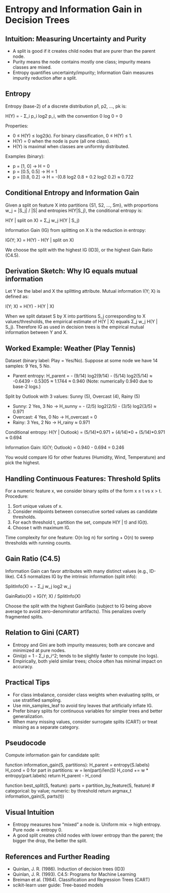 # Entropy and Information Gain in Decision Trees

## Intuition: Measuring Uncertainty and Purity
- A split is good if it creates child nodes that are purer than the parent node.
- Purity means the node contains mostly one class; impurity means classes are mixed.
- Entropy quantifies uncertainty/impurity; Information Gain measures impurity reduction after a split.

## Entropy
Entropy (base-2) of a discrete distribution p1, p2, ..., pk is:

H(Y) = - Σ_i p_i log2 p_i, with the convention 0 log 0 = 0

Properties:
- 0 ≤ H(Y) ≤ log2(k). For binary classification, 0 ≤ H(Y) ≤ 1.
- H(Y) = 0 when the node is pure (all one class).
- H(Y) is maximal when classes are uniformly distributed.

Examples (binary):
- p = [1, 0] → H = 0
- p = [0.5, 0.5] → H = 1
- p = [0.8, 0.2] → H = -(0.8 log2 0.8 + 0.2 log2 0.2) ≈ 0.722

## Conditional Entropy and Information Gain
Given a split on feature X into partitions {S1, S2, ..., Sm}, with proportions w_j = |S_j| / |S| and entropies H(Y|S_j), the conditional entropy is:

H(Y | split on X) = Σ_j w_j H(Y | S_j)

Information Gain (IG) from splitting on X is the reduction in entropy:

IG(Y; X) = H(Y) - H(Y | split on X)

We choose the split with the highest IG (ID3), or the highest Gain Ratio (C4.5).

## Derivation Sketch: Why IG equals mutual information
Let Y be the label and X the splitting attribute. Mutual information I(Y; X) is defined as:

I(Y; X) = H(Y) - H(Y | X)

When we split dataset S by X into partitions S_j corresponding to X values/thresholds, the empirical estimate of H(Y | X) equals Σ_j w_j H(Y | S_j). Therefore IG as used in decision trees is the empirical mutual information between Y and X.

## Worked Example: Weather (Play Tennis)
Dataset (binary label: Play = Yes/No). Suppose at some node we have 14 samples: 9 Yes, 5 No.

- Parent entropy:
  H_parent = - (9/14) log2(9/14) - (5/14) log2(5/14)
           ≈ -0.6439 - 0.5305 ≈ 1.1744 ≈ 0.940
  (Note: numerically 0.940 due to base-2 logs.)

Split by Outlook with 3 values: Sunny (5), Overcast (4), Rainy (5)
- Sunny: 2 Yes, 3 No → H_sunny = - (2/5) log2(2/5) - (3/5) log2(3/5) ≈ 0.971
- Overcast: 4 Yes, 0 No → H_overcast = 0
- Rainy: 3 Yes, 2 No → H_rainy ≈ 0.971

Conditional entropy:
H(Y | Outlook) = (5/14)*0.971 + (4/14)*0 + (5/14)*0.971 ≈ 0.694

Information Gain:
IG(Y; Outlook) = 0.940 - 0.694 = 0.246

You would compare IG for other features (Humidity, Wind, Temperature) and pick the highest.

## Handling Continuous Features: Threshold Splits
For a numeric feature x, we consider binary splits of the form x ≤ t vs x > t.
Procedure:
1. Sort unique values of x.
2. Consider midpoints between consecutive sorted values as candidate thresholds.
3. For each threshold t, partition the set, compute H(Y | t) and IG(t).
4. Choose t with maximum IG.

Time complexity for one feature: O(n log n) for sorting + O(n) to sweep thresholds with running counts.

## Gain Ratio (C4.5)
Information Gain can favor attributes with many distinct values (e.g., ID-like). C4.5 normalizes IG by the intrinsic information (split info):

SplitInfo(X) = - Σ_j w_j log2 w_j

GainRatio(X) = IG(Y; X) / SplitInfo(X)

Choose the split with the highest GainRatio (subject to IG being above average to avoid zero-denominator artifacts). This penalizes overly fragmented splits.

## Relation to Gini (CART)
- Entropy and Gini are both impurity measures; both are concave and minimized at pure nodes.
- Gini(p) = 1 - Σ_i p_i^2; tends to be slightly faster to compute (no logs).
- Empirically, both yield similar trees; choice often has minimal impact on accuracy.

## Practical Tips
- For class imbalance, consider class weights when evaluating splits, or use stratified sampling.
- Use min_samples_leaf to avoid tiny leaves that artificially inflate IG.
- Prefer binary splits for continuous variables for simpler trees and better generalization.
- When many missing values, consider surrogate splits (CART) or treat missing as a separate category.

## Pseudocode
Compute information gain for candidate split:

function information_gain(S, partitions):
    H_parent = entropy(S.labels)
    H_cond = 0
    for part in partitions:
        w = len(part)/len(S)
        H_cond += w * entropy(part.labels)
    return H_parent - H_cond

function best_split(S, feature):
    parts = partition_by_feature(S, feature)  # categorical: by value; numeric: by threshold
    return argmax_t information_gain(S, parts(t))

## Visual Intuition
- Entropy measures how “mixed” a node is. Uniform mix → high entropy. Pure node → entropy 0.
- A good split creates child nodes with lower entropy than the parent; the bigger the drop, the better the split.

## References and Further Reading
- Quinlan, J. R. (1986). Induction of decision trees (ID3)
- Quinlan, J. R. (1993). C4.5: Programs for Machine Learning
- Breiman et al. (1984). Classification and Regression Trees (CART)
- scikit-learn user guide: Tree-based models
